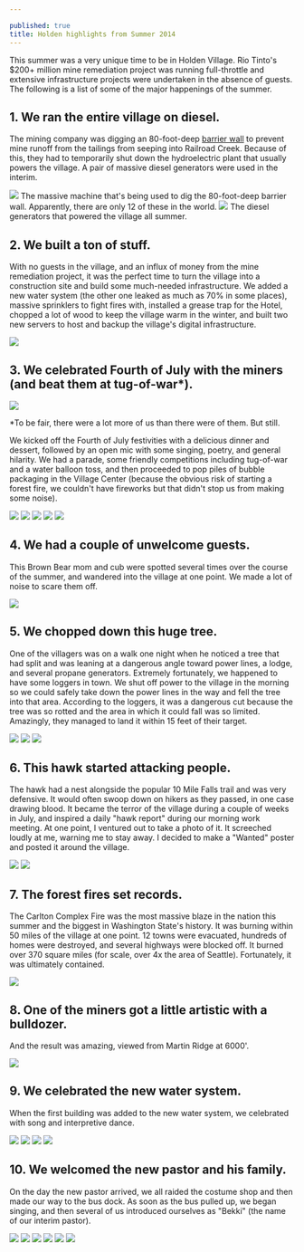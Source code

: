 ```yaml
---

published: true
title: Holden highlights from Summer 2014
---
```

This summer was a very unique time to be in Holden Village. Rio Tinto's $200+ million mine remediation project was running full-throttle and extensive infrastructure projects were undertaken in the absence of guests. The following is a list of some of the major happenings of the summer.

## 1\. We ran the entire village on diesel.

The mining company was digging an 80-foot-deep [barrier wall](http://www.holdenvillage.org/mine-remediation/2014-rio-tinto-community/) to prevent mine runoff from the tailings from seeping into Railroad Creek. Because of this, they had to temporarily shut down the hydroelectric plant that usually powers the village. A pair of massive diesel generators were used in the interim.

![]({{site.cdn_path}}/2014/09/08/1.jpg)
The massive machine that's being used to dig the 80-foot-deep barrier wall. Apparently, there are only 12 of these in the world.
![]({{site.cdn_path}}/2014/09/08/2.jpg)
The diesel generators that powered the village all summer.

## 2\. We built a ton of stuff.

With no guests in the village, and an influx of money from the mine remediation project, it was the perfect time to turn the village into a construction site and build some much-needed infrastructure. We added a new water system (the other one leaked as much as 70% in some places), massive sprinklers to fight fires with, installed a grease trap for the Hotel, chopped a lot of wood to keep the village warm in the winter, and built two new servers to host and backup the village's digital infrastructure.

![]({{site.cdn_path}}/2014/09/08/3.jpg)

## 3\. We celebrated Fourth of July with the miners (and beat them at tug-of-war\*).

![]({{site.cdn_path}}/2014/09/08/tug_of_war.jpg)

\*To be fair, there were a lot more of us than there were of them. But still.

We kicked off the Fourth of July festivities with a delicious dinner and dessert, followed by an open mic with some singing, poetry, and general hilarity. We had a parade, some friendly competitions including tug-of-war and a water balloon toss, and then proceeded to pop piles of bubble packaging in the Village Center (because the obvious risk of starting a forest fire, we couldn't have fireworks but that didn't stop us from making some noise).

![]({{site.cdn_path}}/2014/09/08/4.jpg)
![]({{site.cdn_path}}/2014/09/08/5.jpg)
![]({{site.cdn_path}}/2014/09/08/7.jpg)
![]({{site.cdn_path}}/2014/09/08/8.jpg)
![]({{site.cdn_path}}/2014/09/08/9.jpg)

## 4\. We had a couple of unwelcome guests.

This Brown Bear mom and cub were spotted several times over the course of the summer, and wandered into the village at one point. We made a lot of noise to scare them off.

![]({{site.cdn_path}}/2014/09/08/bears.jpg)

## 5\. We chopped down this huge tree.

One of the villagers was on a walk one night when he noticed a tree that had split and was leaning at a dangerous angle toward power lines, a lodge, and several propane generators. Extremely fortunately, we happened to have some loggers in town. We shut off power to the village in the morning so we could safely take down the power lines in the way and fell the tree into that area. According to the loggers, it was a dangerous cut because the tree was so rotted and the area in which it could fall was so limited. Amazingly, they managed to land it within 15 feet of their target.

![]({{site.cdn_path}}/2014/09/08/tree_1.jpg)
![]({{site.cdn_path}}/2014/09/08/tree_2.jpg)
![]({{site.cdn_path}}/2014/09/08/tree_3.jpg)

## 6\. This hawk started attacking people.

The hawk had a nest alongside the popular 10 Mile Falls trail and was very defensive. It would often swoop down on hikers as they passed, in one case drawing blood. It became the terror of the village during a couple of weeks in July, and inspired a daily "hawk report" during our morning work meeting. At one point, I ventured out to take a photo of it. It screeched loudly at me, warning me to stay away. I decided to make a "Wanted" poster and posted it around the village.

![]({{site.cdn_path}}/2014/09/08/hawk_1.jpg)
![]({{site.cdn_path}}/2014/09/08/hawk_2.jpg)

## 7\. The forest fires set records. 

The Carlton Complex Fire was the most massive blaze in the nation this summer and the biggest in Washington State's history. It was burning within 50 miles of the village at one point. 12 towns were evacuated,  hundreds of homes were destroyed, and several highways were blocked off. It burned over 370 square miles (for scale, over 4x the area of Seattle). Fortunately, it was ultimately contained.

![]({{site.cdn_path}}/2014/09/08/fire_moon.jpg)

## 8\. One of the miners got a little artistic with a bulldozer.

And the result was amazing, viewed from Martin Ridge at 6000'.

![]({{site.cdn_path}}/2014/09/08/dozer_art.jpg)

## 9\. We celebrated the new water system.

When the first building was added to the new water system, we celebrated with song and interpretive dance.

![]({{site.cdn_path}}/2014/09/08/water_1.jpg)
![]({{site.cdn_path}}/2014/09/08/water_2.jpg)
![]({{site.cdn_path}}/2014/09/08/water_3.jpg)
![]({{site.cdn_path}}/2014/09/08/water_4.jpg)

## 10\. We welcomed the new pastor and his family.

On the day the new pastor arrived, we all raided the costume shop and then made our way to the bus dock. As soon as the bus pulled up, we began singing, and then several of us introduced ourselves as "Bekki" (the name of our interim pastor).

![]({{site.cdn_path}}/2014/09/08/pastor_1.jpg)
![]({{site.cdn_path}}/2014/09/08/pastor_2.jpg)
![]({{site.cdn_path}}/2014/09/08/pastor_3.jpg)
![]({{site.cdn_path}}/2014/09/08/pastor_4.jpg)
![]({{site.cdn_path}}/2014/09/08/pastor_5.jpg)
![]({{site.cdn_path}}/2014/09/08/pastor_6.jpg)
